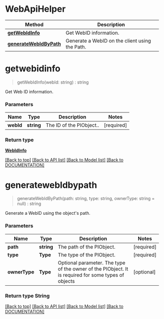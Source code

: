 # WebApiHelper

Method | Description
------------ | -------------
[**getWebIdInfo**](WebApiHelper.md#getwebidinfo) | Get WebID information.
[**generateWebIdByPath**](WebApiHelper.md#generatewebidbypath) | Generate a WebID on the client using the Path.


# **getwebidinfo**
> getWebIdInfo(webId: string) : string

Get Web ID information.

### Parameters

Name | Type | Description | Notes
------------- | ------------- | ------------- | -------------
 **webId** | **string**| The ID of the PIObject.. | [required]

### Return type

[**WebIdInfo**](../Model/WebIdInfo.md)

[[Back to top]](#) [[Back to API list]](../../DOCUMENTATION.md#documentation-for-api-endpoints) [[Back to Model list]](../../DOCUMENTATION.md#documentation-for-models) [[Back to DOCUMENTATION]](../../DOCUMENTATION.md)

# **generatewebIdbypath**
> generateWebIdByPath(path: string, type: string, ownerType: string = null) : string

Generate a WebID using the object's path.

### Parameters

Name | Type | Description | Notes
------------- | ------------- | ------------- | -------------
 **path** | **string** | The path of the PIObject. | [required]
 **type** | **Type** | The type of the PIObject. | [required]
 **ownerType** | **Type** | Optional parameter.  The type of the owner of the PIObject. It is required for some types of objects | [optional]


### Return type String


[[Back to top]](#) [[Back to API list]](../../DOCUMENTATION.md#documentation-for-api-endpoints) [[Back to Model list]](../../DOCUMENTATION.md#documentation-for-models) [[Back to DOCUMENTATION]](../../DOCUMENTATION.md)
